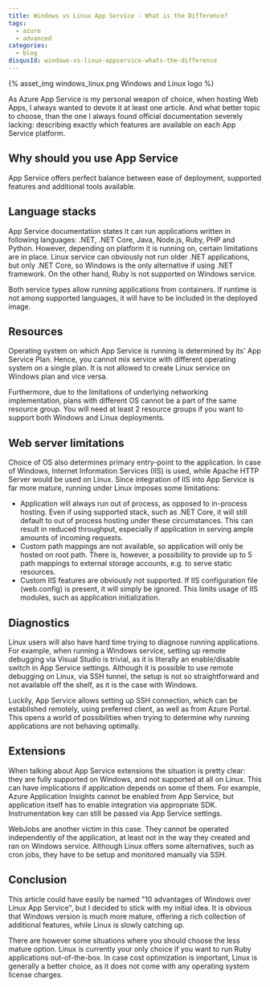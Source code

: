 ```yaml
---
title: Windows vs Linux App Service - What is the Difference?
tags:
  - azure
  - advanced
categories:
  - blog
disqusId: windows-vs-linux-appservice-whats-the-difference
---
```


{% asset_img windows_linux.png Windows and Linux logo %}

As Azure App Service is my personal weapon of choice, when hosting Web Apps, I always wanted to devote it at least one article. And what better topic to choose, than the one I always found official documentation severely lacking: describing exactly which features are available on each App Service platform.

<!-- more -->

## Why should you use App Service

App Service offers perfect balance between ease of deployment, supported features and additional tools available.

## Language stacks

App Service documentation states it can run applications written in following languages: .NET, .NET Core, Java, Node.js, Ruby, PHP and Python. However, depending on platform it is running on, certain limitations are in place. Linux service can obviously not run older .NET applications, but only .NET Core, so Windows is the only alternative if using .NET framework. On the other hand, Ruby is not supported on Windows service.

Both service types allow running applications from containers. If runtime is not among supported languages, it will have to be included in the deployed image.

## Resources

Operating system on which App Service is running is determined by its' App Service Plan. Hence, you cannot mix service with different operating system on a single plan. It is not allowed to create Linux service on Windows plan and vice versa. 

Furthermore, due to the limitations of underlying networking implementation, plans with different OS cannot be a part of the same resource group. You will need at least 2 resource groups if you want to support both Windows and Linux deployments.

## Web server limitations

Choice of OS also determines primary entry-point to the application. In case of Windows, Internet Information Services (IIS) is used, while Apache HTTP Server would be used on Linux. Since integration of IIS into App Service is far more mature, running under Linux imposes some limitations:

* Application will always run out of process, as opposed to in-process hosting. Even if using supported stack, such as .NET Core, it will still default to out of process hosting under these circumstances. This can result in reduced throughput, especially if application in serving ample amounts of incoming requests. 
* Custom path mappings are not available, so application will only be hosted on root path. There is, however, a possibility to provide up to 5 path mappings to external storage accounts, e.g. to serve static resources.
* Custom IIS features are obviously not supported. If IIS configuration file (web.config) is present, it will simply be ignored. This limits usage of IIS modules, such as application initialization.

## Diagnostics

Linux users will also have hard time trying to diagnose running applications. For example, when running a Windows service, setting up remote debugging via Visual Studio is trivial, as it is literally an enable/disable switch in App Service settings. Although it is possible to use remote debugging on Linux, via SSH tunnel, the setup is not so straightforward and not available off the shelf, as it is the case with Windows.

Luckily, App Service allows setting up SSH connection, which can be established remotely, using preferred client, as well as from Azure Portal. This opens a world of possibilities when trying to determine why running applications are not behaving optimally.

## Extensions

When talking about App Service extensions the situation is pretty clear: they are fully supported on Windows, and not supported at all on Linux. This can have implications if application depends on some of them. For example, Azure Application Insights cannot be enabled from App Service, but application itself has to enable integration via appropriate SDK. Instrumentation key can still be passed via App Service settings.

WebJobs are another victim in this case. They cannot be operated independently of the application, at least not in the way they created and ran on Windows service. Although Linux offers some alternatives, such as cron jobs, they have to be setup and monitored manually via SSH.

## Conclusion

This article could have easily be named "10 advantages of Windows over Linux App Service", but I decided to stick with my initial idea. It is obvious that Windows version is much more mature, offering a rich collection of additional features, while Linux is slowly catching up.

There are however some situations where you should choose the less mature option. Linux is currently your only choice if you want to run Ruby applications out-of-the-box. In case cost optimization is important, Linux is generally a better choice, as it does not come with any operating system license charges.
